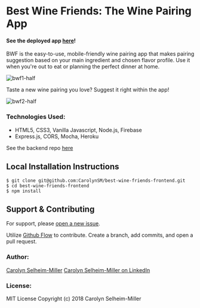 # Best Wine Friends: The Wine Pairing App

#### See the deployed app [here](https://best-wine-friends.firebaseapp.com/)!

BWF is the easy-to-use, mobile-friendly wine pairing app that makes pairing suggestion based on your main ingredient and chosen flavor profile. Use it when you're out to eat or planning the perfect dinner at home. 

![bwf1-half](https://user-images.githubusercontent.com/31423437/36397900-beb3506c-1581-11e8-9664-bfe62e4fcc49.gif)

Taste a new wine pairing you love? Suggest it right within the app!

![bwf2-half](https://user-images.githubusercontent.com/31423437/36398016-4e70caea-1582-11e8-8f92-71767697042c.gif)

### Technologies Used:
* HTML5, CSS3, Vanilla Javascript, Node.js, Firebase
* Express.js, CORS, Mocha, Heroku

See the backend repo [here](https://github.com/CarolynSM/best-wine-friends-backend)

## Local Installation Instructions
    $ git clone git@github.com:CarolynSM/best-wine-friends-frontend.git
    $ cd best-wine-friends-frontend
    $ npm install

## Support & Contributing
For support, please [open a new issue](https://github.com/CarolynSM/best-wine-friends-frontend/issues/new).

Utilize [Github Flow](https://guides.github.com/introduction/flow/) to contribute. Create a branch, add commits, and open a pull request.

### Author:
[Carolyn Selheim-Miller](seecarolyncode.com)
[Carolyn Selheim-Miller on LinkedIn](https://www.linkedin.com/in/carolynselheimmiller)

### License:
MIT License
Copyright (c) 2018 Carolyn Selheim-Miller

